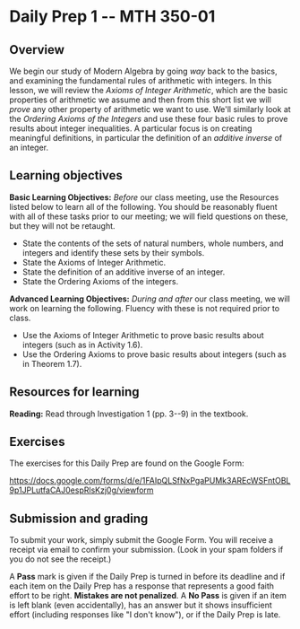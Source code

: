 # Daily Prep 1 -- MTH 350-01

## Overview 

We begin our study of Modern Algebra by going *way* back to the basics, and examining the fundamental rules of arithmetic with integers. In this lesson, we will review the *Axioms of Integer Arithmetic*, which are the basic properties of arithmetic we assume and then from this short list we will *prove* any other property of arithmetic we want to use. We'll similarly look at the *Ordering Axioms of the Integers* and use these four basic rules to prove results about integer inequalities. A particular focus is on creating meaningful definitions, in particular the definition of an *additive inverse* of an integer. 

## Learning objectives 

**Basic Learning Objectives:** *Before* our class meeting, use the Resources listed below to learn all of the following. You should be reasonably fluent with all of these tasks prior to our meeting; we will field questions on these, but they will not be retaught. 

- State the contents of the sets of natural numbers, whole numbers, and integers and identify these sets by their symbols.
- State the Axioms of Integer Arithmetic.
- State the definition of an additive inverse of an integer.
- State the Ordering Axioms of the integers.

**Advanced Learning Objectives:** *During and after* our class meeting, we will work on learning the following. Fluency with these is not required prior to class. 

- Use the Axioms of Integer Arithmetic to prove basic results about integers (such as in Activity 1.6).
- Use the Ordering Axioms to prove basic results about integers (such as in Theorem 1.7).

## Resources for learning

**Reading:** Read through Investigation 1 (pp. 3--9) in the textbook. 

## Exercises 

The exercises for this Daily Prep are found on the Google Form: 

https://docs.google.com/forms/d/e/1FAIpQLSfNxPgaPUMk3AREcWSFntOBL9p1JPLutfaCAJ0espRlsKzj0g/viewform  


## Submission and grading 

To submit your work, simply submit the Google Form. You will receive a receipt via email to confirm your submission. (Look in your spam folders if you do not see the receipt.) 

A **Pass** mark is given if the Daily Prep is turned in before its deadline and if each item on the Daily Prep has a response that represents a good faith effort to be right. **Mistakes are not penalized**. A **No Pass** is given if an item is left blank (even accidentally), has an answer but it shows insufficient effort (including responses like "I don't know"), or if the Daily Prep is late.